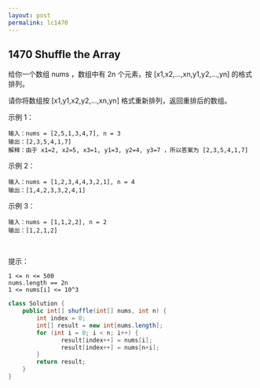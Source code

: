```yaml
---
layout: post
permalink: lc1470 
---
```


## 1470	Shuffle the Array

给你一个数组 nums ，数组中有 2n 个元素，按 [x1,x2,...,xn,y1,y2,...,yn] 的格式排列。

请你将数组按 [x1,y1,x2,y2,...,xn,yn] 格式重新排列，返回重排后的数组。

示例 1：

    输入：nums = [2,5,1,3,4,7], n = 3
    输出：[2,3,5,4,1,7] 
    解释：由于 x1=2, x2=5, x3=1, y1=3, y2=4, y3=7 ，所以答案为 [2,3,5,4,1,7]

示例 2：

    输入：nums = [1,2,3,4,4,3,2,1], n = 4
    输出：[1,4,2,3,3,2,4,1]

示例 3：

    输入：nums = [1,1,2,2], n = 2
    输出：[1,2,1,2]
 

提示：

    1 <= n <= 500
    nums.length == 2n
    1 <= nums[i] <= 10^3

```java
class Solution {
    public int[] shuffle(int[] nums, int n) {
        int index = 0;
        int[] result = new int[nums.length];
        for (int i = 0; i < n; i++) {
               result[index++] = nums[i];
               result[index++] = nums[n+i];
        }
        return result;
    }
}
```